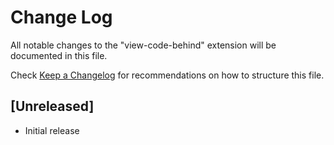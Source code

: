 # Change Log

All notable changes to the "view-code-behind" extension will be documented in this file.

Check [Keep a Changelog](http://keepachangelog.com/) for recommendations on how to structure this file.

## [Unreleased]

- Initial release